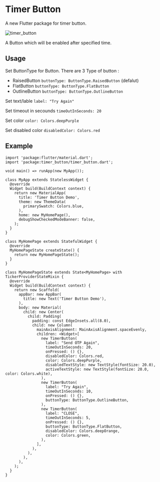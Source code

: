 # Timer Button
A new Flutter package for timer button.

![timer_button](https://cdn-images-1.medium.com/max/640/1*NhgmN1C4ltcQA-o34SYbIQ.gif)


A Button which will be enabled after specified time.

## Usage
Set ButtonType for Button. There are 3 Type of button :
 - RaisedButton ```buttonType: ButtonType.RaisedButton``` (defalut)
 - FlatButton ```buttonType: ButtonType.FlatButton```
 - OutlineButton ```buttonType: ButtonType.OutlineButton```
 


Set text/lable  ``` label: "Try Again" ```

Set timeout in secounds ``` timeOutInSeconds: 20 ```

Set color ```color: Colors.deepPurple```

Set disabled color ``` disabledColor: Colors.red ```

## Example

``` 
import 'package:flutter/material.dart';
import 'package:timer_button/timer_button.dart';

void main() => runApp(new MyApp());

class MyApp extends StatelessWidget {
  @override
  Widget build(BuildContext context) {
    return new MaterialApp(
      title: 'Timer Button Demo',
      theme: new ThemeData(
        primarySwatch: Colors.blue,
      ),
      home: new MyHomePage(),
      debugShowCheckedModeBanner: false,
    );
  }
}

class MyHomePage extends StatefulWidget {
  @override
  MyHomePageState createState() {
    return new MyHomePageState();
  }
}

class MyHomePageState extends State<MyHomePage> with TickerProviderStateMixin {
  @override
  Widget build(BuildContext context) {
    return new Scaffold(
      appBar: new AppBar(
        title: new Text('Timer Button Demo'),
      ),
      body: new Material(
        child: new Center(
          child: Padding(
            padding: const EdgeInsets.all(8.0),
            child: new Column(
              mainAxisAlignment: MainAxisAlignment.spaceEvenly,
              children: <Widget>[
                new TimerButton(
                  label: "Send OTP Again",
                  timeOutInSeconds: 20,
                  onPressed: () {},
                  disabledColor: Colors.red,
                  color: Colors.deepPurple,
                  disabledTextStyle: new TextStyle(fontSize: 20.0),
                  activeTextStyle: new TextStyle(fontSize: 20.0, color: Colors.white),
                ),
                new TimerButton(
                  label: "Try Again",
                  timeOutInSeconds: 10,
                  onPressed: () {},
                  buttonType: ButtonType.OutlineButton,
                ),
                new TimerButton(
                  label: "CLOSE",
                  timeOutInSeconds: 5,
                  onPressed: () {},
                  buttonType: ButtonType.FlatButton,
                  disabledColor: Colors.deepOrange,
                  color: Colors.green,
                ),
              ],
            ),
          ),
        ),
      ),
    );
  }
}

```








